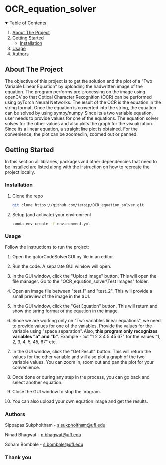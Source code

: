 # OCR_equation_solver

<!-- TABLE OF CONTENTS -->
<details open="open">
  <summary>Table of Contents</summary>
  <ol>
    <li>
      <a href="#about-the-project">About The Project</a>
    </li>
    <li>
      <a href="#getting-started">Getting Started</a>
      <ul>
        <li><a href="#installation">Installation</a></li>
      </ul>
    </li>
    <li><a href="#usage">Usage</a></li>
    <li><a href="#authors">Authors</a></li>
  </ol>
</details>

<!-- ABOUT THE PROJECT -->
## About The Project

The objective of this project is to get the solution and the plot of a "Two Variable Linear Equation" by uploading the hadwritten image of the equation. The program performs pre-processing on the image using openCV so that Optical Character Recognition (OCR) can be performed using pyTorch Neural Networks. The result of the OCR is the equation in the string format. Once the equation is converted into the string, the equation can be solved by using sympy/numpy. Since its a two variable equation, user needs to provide values for one of the equations. The equation solver solves for the other values and also plots the graph for the visualization. Since its a linear equation, a straight line plot is obtained. For the convenience, the plot can be zoomed in, zoomed out or panned.  

<!-- GETTING STARTED -->
## Getting Started

In this section all libraries, packages and other dependencies that need to be installed are listed along with the instruction on how to recreate the project locally. 

### Installation

1. Clone the repo
   ```sh
   git clone https://github.com/tensip/OCR_equation_solver.git
   ```
   
2. Setup (and activate) your environment
   ```sh
   conda env create -f environment.yml
   ```

### Usage

Follow the instructions to run the project:

1) Open the gatorCodeSolverGUI.py file in an editor.

2) Run the code. A separate GUI window will open.

3) In the GUI window, click the "Upload Image" button. This will open the file manager. Go to the "OCR_equation_solver\Test Images" folder.

4) Open an image file between "test_1" and "test_2". This will provide a small preview of the image in the GUI.

5) In the GUI window, click the "Get Equation" button. This will return and show the string format of the equation in the image.

6) Since we are working only on "Two variables linear equations", we need to provide values for one of the variables. Provide the values for the variable using "space separation". Also, **this program only recognizes variables "a" and "b"**.
   Example - put "1 2 3 4 5 45 67" for the values "1, 2, 3, 4, 5, 45, 67" etc.
   
7) In the GUI window, click the "Get Result" button. This will return the values for the other variable and will also plot a graph of the two variable values. You can zoom in, zoom out and pan the plot for your convenience.

8) Once done or during any step in the process, you can go back and select another equation.

9) Close the GUI window to stop the program.

10) You can also upload your own equation image and get the results.

### Authors

Sippapas Sukpholtham - s.sukpholtham@ufl.edu

Ninad Bhagwat - n.bhagwat@ufl.edu

Soham Bombale - s.bombale@ufl.edu

### Thank you

